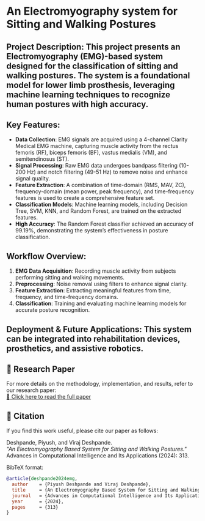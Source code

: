 # A**n Electromyography system for Sitting and Walking Postures**

## Project Description: This project presents an Electromyography (EMG)-based system designed for the classification of sitting and walking postures. The system is a foundational model for lower limb prosthesis, leveraging machine learning techniques to recognize human postures with high accuracy.

## Key Features:
- **Data Collection**: EMG signals are acquired using a 4-channel Clarity Medical EMG machine, capturing muscle activity from the rectus femoris (RF), biceps femoris (BF), vastus medialis (VM), and semitendinosus (ST). 
- **Signal Processing**: Raw EMG data undergoes bandpass filtering (10-200 Hz) and notch filtering (49-51 Hz) to remove noise and enhance signal quality.
- **Feature Extraction**: A combination of time-domain (RMS, MAV, ZC), frequency-domain (mean power, peak frequency), and time-frequency features is used to create a comprehensive feature set.
- **Classification Models**: Machine learning models, including Decision Tree, SVM, KNN, and Random Forest, are trained on the extracted features.
- **High Accuracy**: The Random Forest classifier achieved an accuracy of 99.19%, demonstrating the system’s effectiveness in posture classification.


## Workflow Overview:
1. **EMG Data Acquisition**: Recording muscle activity from subjects performing sitting and walking movements.
2. **Preprocessing**: Noise removal using filters to enhance signal clarity.
3. **Feature Extraction**: Extracting meaningful features from time, frequency, and time-frequency domains.
4. **Classification**: Training and evaluating machine learning models for accurate posture recognition.

## **Deployment & Future Applications**: This system can be integrated into rehabilitation devices, prosthetics, and assistive robotics.

## 📄 Research Paper
For more details on the methodology, implementation, and results, refer to our research paper:  
[🔗 Click here to read the full paper](https://www.taylorfrancis.com/chapters/edit/10.1201/9781003488682-40/electromyography-based-system-sitting-walking-postures-piyush-deshpande-viraj-deshpande)

## 📜 Citation
If you find this work useful, please cite our paper as follows:

Deshpande, Piyush, and Viraj Deshpande.  
*"An Electromyography Based System for Sitting and Walking Postures."*  
Advances in Computational Intelligence and Its Applications (2024): 313.  

BibTeX format:
```bibtex
@article{deshpande2024emg,
  author    = {Piyush Deshpande and Viraj Deshpande},
  title     = {An Electromyography Based System for Sitting and Walking Postures},
  journal   = {Advances in Computational Intelligence and Its Applications},
  year      = {2024},
  pages     = {313}
}


